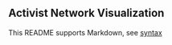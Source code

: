## Activist Network Visualization

This README supports Markdown, see [syntax](https://help.github.com/articles/markdown-basics/)

